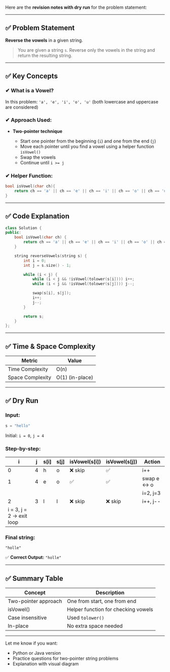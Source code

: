 Here are the **revision notes with dry run** for the problem statement:

---

## ✅ Problem Statement

**Reverse the vowels** in a given string.

> You are given a string `s`. Reverse only the vowels in the string and return the resulting string.

---

## ✅ Key Concepts

### ✔ What is a Vowel?

In this problem: `'a', 'e', 'i', 'o', 'u'` (both lowercase and uppercase are considered)

### ✔ Approach Used:

* **Two-pointer technique**

  * Start one pointer from the beginning (`i`) and one from the end (`j`)
  * Move each pointer until you find a vowel using a helper function `isVowel()`
  * Swap the vowels
  * Continue until `i >= j`

### ✔ Helper Function:

```cpp
bool isVowel(char ch){
    return ch == 'a' || ch == 'e' || ch == 'i' || ch == 'o' || ch == 'u';
}
```

---

## ✅ Code Explanation

```cpp
class Solution {
public:
    bool isVowel(char ch) {
        return ch == 'a' || ch == 'e' || ch == 'i' || ch == 'o' || ch == 'u';
    }

    string reverseVowels(string s) {
        int i = 0;
        int j = s.size() - 1;

        while (i < j) {
            while (i < j && !isVowel(tolower(s[i]))) i++;
            while (i < j && !isVowel(tolower(s[j]))) j--;

            swap(s[i], s[j]);
            i++;
            j--;
        }

        return s;
    }
};
```

---

## ✅ Time & Space Complexity

| Metric           | Value           |
| ---------------- | --------------- |
| Time Complexity  | O(n)            |
| Space Complexity | O(1) (in-place) |

---

## ✅ Dry Run

### Input:

```cpp
s = "hello"
```

Initial: `i = 0`, `j = 4`

### Step-by-step:

| i                        | j | s\[i] | s\[j] | isVowel(s\[i]) | isVowel(s\[j]) | Action     |
| ------------------------ | - | ----- | ----- | -------------- | -------------- | ---------- |
| 0                        | 4 | h     | o     | ❌ skip         | ✅              | i++        |
| 1                        | 4 | e     | o     | ✅              | ✅              | swap e ↔ o |
|                          |   |       |       |                |                | i=2, j=3   |
| 2                        | 3 | l     | l     | ❌ skip         | ❌ skip         | i++, j--   |
| i = 3, j = 2 → exit loop |   |       |       |                |                |            |

### Final string:

```
"holle"
```

✅ **Correct Output:** `"holle"`

---

## ✅ Summary Table

| Concept              | Description                         |
| -------------------- | ----------------------------------- |
| Two-pointer approach | One from start, one from end        |
| isVowel()            | Helper function for checking vowels |
| Case insensitive     | Used `tolower()`                    |
| In-place             | No extra space needed               |

---

Let me know if you want:

* Python or Java version
* Practice questions for two-pointer string problems
* Explanation with visual diagram
